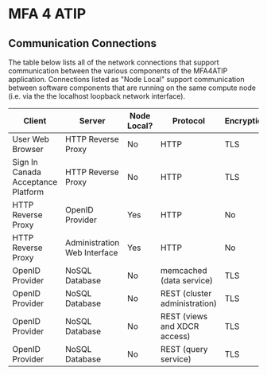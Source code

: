 # MFA 4 ATIP

## Communication Connections

The table below lists all of the network connections that support communication
between the various components of the MFA4ATIP application. Connections listed as
"Node Local" support communication between software components that are running
on the same compute node (i.e. via the the localhost loopback network interface).

|Client|Server|Node Local?|Protocol|Encryption|Server Authentication|Client Authentication|Port|
|------|------|----------|---------|----------|---------------------|---------------------|----|
|User Web Browser|HTTP Reverse Proxy|No|HTTP|TLS|Yes|No|443|
|Sign In Canada Acceptance Platform|HTTP Reverse Proxy|No|HTTP|TLS|Yes|No|443|
|HTTP Reverse Proxy|OpenID Provider|Yes|HTTP|No|No|No|8081|
|HTTP Reverse Proxy|Administration Web Interface|Yes|HTTP|No|No|No|8082|
|OpenID Provider|NoSQL Database|No|memcached (data service)|TLS|yes|client secret|11207|
|OpenID Provider|NoSQL Database|No|REST (cluster administration)|TLS|yes|client secret|18091|
|OpenID Provider|NoSQL Database|No|REST (views and XDCR access)|TLS|yes|client secret|18092|
|OpenID Provider|NoSQL Database|No|REST (query service)|TLS|yes|client secret|18093|
